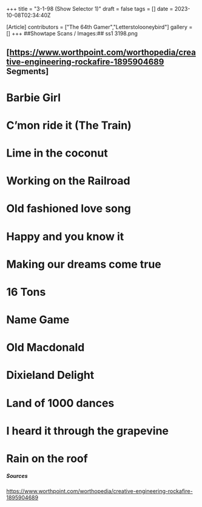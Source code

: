 +++
title = "3-1-98 (Show Selector 1)"
draft = false
tags = []
date = 2023-10-08T02:34:40Z

[Article]
contributors = ["The 64th Gamer","Letterstolooneybird"]
gallery = []
+++
##Showtape Scans / Images:##
<gallery>
ss1 3198.png
</gallery>

## [https://www.worthpoint.com/worthopedia/creative-engineering-rockafire-1895904689 Segments] ##

# Barbie Girl
# C’mon ride it (The Train)
# Lime in the coconut 
# Working on the Railroad
# Old fashioned love song
# Happy and you know it
# Making our dreams come true 
# 16 Tons
# Name Game
# Old Macdonald 
# Dixieland Delight
# Land of 1000 dances
# I heard it through the grapevine 
# Rain on the roof

##### Sources #####
https://www.worthpoint.com/worthopedia/creative-engineering-rockafire-1895904689